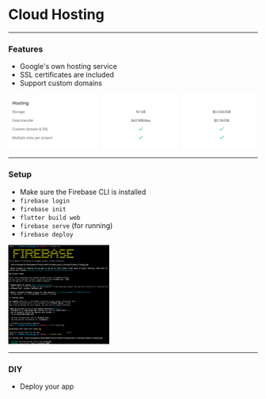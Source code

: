 # Cloud Hosting
---

### Features
- Google's own hosting service
- SSL certificates are included
- Support custom domains

<img src="../images/hosting-1.png">

---
### Setup
- Make sure the Firebase CLI is installed
- ```firebase login```
- ```firebase init```
- ```flutter build web```
- ```firebase serve``` (for running)
- ```firebase deploy```

<img src="../images/hosting-2.png" height=200>

---
### DIY
- Deploy your app